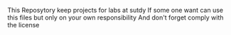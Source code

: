 This Reposytory keep projects for labs at sutdy
If some one want can use this files but only on your own responsibility
And don't forget comply with the license

